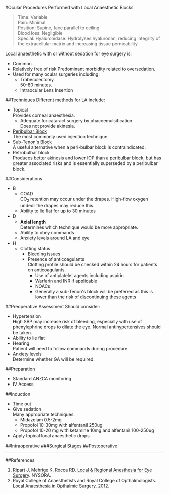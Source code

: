 #Ocular Procedures Performed with Local Anaesthetic Blocks
>Time: Variable  <br>
>Pain: Minimal  <br>
>Position: Supine, face parallel to ceiling  <br>
>Blood loss: Negligible  <br>
>Special: Hyaluronidase: Hydrolyses hyaluronan, reducing integrity of the extracellular matrix and increasing tissue permeability  

Local anaesthetic with or without sedation for eye surgery is:
* Common
* Relatively free of risk
Predominant morbidity related to oversedation.
* Used for many ocular surgeries including:
	* Trabeculectomy  
	50-80 minutes.
	* Intraocular Lens Insertion


##Techniques
Different methods for LA include:
* Topical  
Provides corneal anaesthesia.
	* Adequate for cataract surgery by phacoemulsification  
	Does not provide akinesia.
* [Peribulbar Block](/procedures/regional/peribulbar.md#id)  
The most commonly used injection technique.
* [Sub-Tenon's Block](/procedures/regional/subtenon.md)  
A useful alternative when a peri-bulbar block is contraindicated.
* Retrobulbar block  
Produces better akinesis and lower IOP than a peribulbar block, but has greater associated risks and is essentially superseded by a peribulbar block.


##Considerations
* B
	* COAD  
	CO<sub>2</sub> retention may occur under the drapes. High-flow oxygen undedr the drapes may reduce this.
	* Ability to lie flat for up to 30 minutes
* D
	* **Axial length**  
	Determines which technique would be more appropriate.
	* Ability to obey commands
	* Anxiety levels around LA and eye
* H
	* Clotting status
		* Bleeding issues
		* Presence of anticoagulants    
		Clotting profile should be checked within 24 hours for patients on anticoagulants.
			* Use of antiplatelet agents including aspirin
			* Warfarin and INR if applicable
			* NOACs
			* Generally a sub-Tenon's block will be preferred as this is lower than the risk of discontinuing these agents

##Preoperative Assessment
Should consider:
* Hypertension  
High SBP may increase risk of bleeding, especially with use of phenylephrine drops to dilate the eye. Normal antihypertensives should be taken.
* Ability to lie flat  
* Hearing  
Patient will need to follow commands during procedure.
* Anxiety levels  
Determine whether GA will be required.


##Preparation
* Standard ANZCA monitoring
* IV Access

##Induction
* Time out
* Give sedation  
Many appropriate techniques:
	* Midazolam 0.5-2mg
	* Propofol 10-30mg with alfentanil 250ug
	* Propofol 10-20 mg with ketamine 10mg and alfentanil 100-250ug
* Apply topical local anaesthetic drops


##Intraoperative
###Surgical Stages
##Postoperative


---
##References
1. Ripart J, Mehrige K, Rocca RD. [Local & Regional Anesthesia for Eye Surgery](https://www.nysora.com/local-regional-anesthesia-for-eye-surgery). NYSORA.
2. Royal College of Anaesthetists and Royal College of Opthalmologists. [Local Anaesthesia in Opthalmic Surgery](https://www.rcophth.ac.uk/wp-content/uploads/2014/12/2012-SCI-247-Local-Anaesthesia-in-Ophthalmic-Surgery-2012.pdf). 2012.